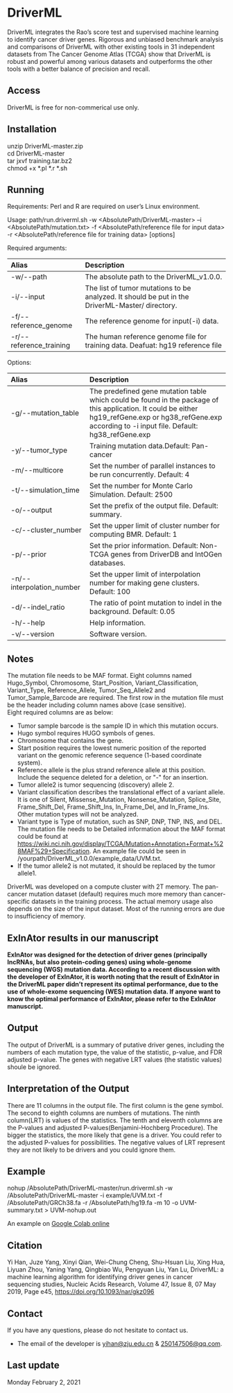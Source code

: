 # DriverML
DriverML integrates the Rao’s score test and supervised machine learning to identify cancer driver genes. Rigorous and unbiased benchmark analysis and comparisons of DriverML with other existing tools in 31 independent datasets from The Cancer Genome Atlas (TCGA) show that DriverML is robust and powerful among various datasets and outperforms the other tools with a better balance of precision and recall. 

## Access
DriverML is free for non-commerical use only.

## Installation
unzip DriverML-master.zip  
cd DriverML-master  
tar jxvf training.tar.bz2  
chmod +x *.pl *.r *.sh

## Running
Requirements: Perl and R are required on user’s Linux environment.  

Usage: path/run.driverml.sh	-w <AbsolutePath/DriverML-master> –i <AbsolutePath/mutation.txt> -f <AbsolutePath/reference file for input data> -r <AbsolutePath/reference file for training data> [options]  

Required arguments:  

| Alias| Description |
|:---------------|:-----------------------------------------------|
| -w/--path	     |       The absolute path to the DriverML_v1.0.0. |
| -i/--input	   |     The list of tumor mutations to be analyzed. It should be put in the DriverML-Master/ directory.|  
|-f/--reference_genome|	The reference genome for input(-i) data.|
|-r/--reference_training	|The human reference genome file for training data. Deafuat: hg19 reference file|  

Options:  

| Alias| Description |
|:---------------|:-----------------------------------------------|
|-g/--mutation_table|	The predefined gene mutation table which could be found in the package of this application. It could be either hg19_refGene.exp or hg38_refGene.exp according to -i input file. Default: hg38_refGene.exp|
|-y/--tumor_type|	Training mutation data.Default: Pan-cancer|
|-m/--multicore	|Set the number of parallel instances to be run concurrently. Default: 4|
|-t/--simulation_time|	Set the number for Monte Carlo Simulation. Default: 2500|
|-o/--output|	Set the prefix of the output file. Default: summary.|
|-c/--cluster_number|	Set the upper limit of cluster number for computing BMR. Default: 1|
|-p/--prior|	Set the prior information. Default: Non-TCGA genes from DriverDB and IntOGen databases.|
|-n/--interpolation_number| Set the upper limit of interpolation number for making gene clusters. Default: 100|
|-d/--indel_ratio	|The ratio of point mutation to indel in the background. Default: 0.05|
|-h/--help|	Help information.|
|-v/--version|	Software version.|

## Notes
The mutation file needs to be MAF format. Eight columns named Hugo_Symbol, Chromosome, Start_Position, Variant_Classification, Variant_Type, Reference_Allele, Tumor_Seq_Allele2 and Tumor_Sample_Barcode are required. The first row in the mutation file must be the header including column names above (case sensitive).  
Eight required columns are as below:  
* Tumor sample barcode is the sample ID in which this mutation occurs.  
* Hugo symbol requires HUGO symbols of genes.   
* Chromosome that contains the gene.  
* Start position requires the lowest numeric position of the reported variant on the genomic reference sequence (1-based coordinate system).   
* Reference allele is the plus strand reference allele at this position. Include the sequence deleted for a deletion, or "-" for an insertion.  
* Tumor allele2 is tumor sequencing (discovery) allele 2.  
* Variant classification describes the translational effect of a variant allele. It is one of Silent, Missense_Mutation, Nonsense_Mutation, Splice_Site, Frame_Shift_Del, Frame_Shift_Ins, In_Frame_Del, and In_Frame_Ins. Other mutation types will not be analyzed.  
* Variant type is Type of mutation, such as SNP, DNP, TNP, INS, and DEL.  
The mutation file needs to be Detailed information about the MAF format could be found at https://wiki.nci.nih.gov/display/TCGA/Mutation+Annotation+Format+%28MAF%29+Specification. An example file could be seen in /yourpath/DriverML_v1.0.0/example_data/UVM.txt.  
* If the tumor allele2 is not mutated, it should be replaced by the tumor allele1.

DriverML was developed on a compute cluster with 2T memory. The pan-cancer mutation dataset (default) requires much more memory than cancer-specific datasets in the training process. The actual memory usage also depends on the size of the input dataset. Most of the running errors are due to insufficiency of memory.
## ExInAtor results in our manuscript
**ExInAtor was designed for the detection of driver genes (principally lncRNAs, but also protein-coding genes) using whole-genome sequencing (WGS) mutation data. According to a recent discussion with the developer of ExInAtor, it is worth noting that the result of ExInAtor in the DriverML paper didn’t represent its optimal performance, due to the use of whole-exome sequencing (WES) mutation data. If anyone want to know the optimal performance of ExInAtor, please refer to the ExInAtor manuscript.**

## Output
The output of DriverML is a summary of putative driver genes, including the numbers of each mutation type, the value of the statistic, p-value, and FDR adjusted p-value. The genes with negative LRT values (the statistic values) shoule be ignored.
## Interpretation of the Output
There are 11 columns in the output file. The first column is the gene symbol. The second to eighth columns are numbers of mutations. The ninth column(LRT) is values of the statistics. The tenth and eleventh columns are the P-values and adjusted P-values(Benjamini-Hochberg Procedure). The bigger the statistics, the more likely that gene is a driver. You could refer to the adjusted P-values for possibilities. The negative values of LRT represent they are not likely to be drivers and you could ignore them.
## Example
nohup /AbsolutePath/DriverML-master/run.driverml.sh -w /AbsolutePath/DriverML-master -i example/UVM.txt -f /AbsolutePath/GRCh38.fa -r /AbsolutePath/hg19.fa -m 10 -o UVM-summary.txt > UVM-nohup.out

An example on [Google Colab online](https://colab.research.google.com/drive/1ChSiLMtmWzC-4NAqWHCDP9oP2rL6GY1x)

## Citation
Yi Han, Juze Yang, Xinyi Qian, Wei-Chung Cheng, Shu-Hsuan Liu, Xing Hua, Liyuan Zhou, Yaning Yang, Qingbiao Wu, Pengyuan Liu, Yan Lu, DriverML: a machine learning algorithm for identifying driver genes in cancer sequencing studies, Nucleic Acids Research, Volume 47, Issue 8, 07 May 2019, Page e45, https://doi.org/10.1093/nar/gkz096
## Contact
If you have any questions, please do not hesitate to contact us.
* The email of the  developer is yihan@zju.edu.cn & 250147506@qq.com.

## Last update
Monday February 2, 2021
